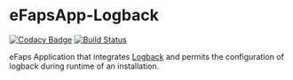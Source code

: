 # eFapsApp-Logback

[![Codacy Badge](https://api.codacy.com/project/badge/Grade/8f62a7709b2e4defbf96c26488d74eb7)](https://www.codacy.com/app/eFaps/eFapsApp-Logback?utm_source=github.com&amp;utm_medium=referral&amp;utm_content=eFaps/eFapsApp-Logback&amp;utm_campaign=Badge_Grade)
[![Build Status](https://travis-ci.org/eFaps/eFapsApp-Logback.svg?branch=master)](https://travis-ci.org/eFaps/eFapsApp-Logback)

eFaps Application that integrates [Logback](http://logback.qos.ch/) and permits the configuration of logback during runtime of an installation.
